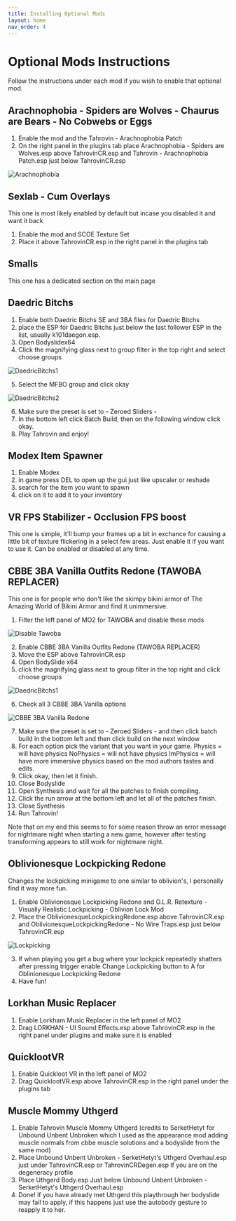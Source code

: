 ```yaml
---
title: Installing Optional Mods
layout: home
nav_order: 4
---
```


# Optional Mods Instructions

Follow the instructions under each mod if you wish to enable that optional mod.

## Arachnophobia - Spiders are Wolves - Chaurus are Bears - No Cobwebs or Eggs

1. Enable the mod and the Tahrovin - Arachnophobia Patch
2. On the right panel in the plugins tab place Arachnophobia - Spiders are Wolves.esp above TahrovinCR.esp and Tahrovin - Arachnophobia Patch.esp just below TahrovinCR.esp

![Arachnophobia](/assets/images/Arachnophobia.png)

## Sexlab - Cum Overlays

This one is most likely enabled by default but incase you disabled it and want it back
1. Enable the mod and SCOE Texture Set
2. Place it above TahrovinCR.esp in the right panel in the plugins tab

## Smalls

This one has a dedicated section on the main page

## Daedric Bitchs

1. Enable both Daedric Bitchs SE and 3BA files for Daedric Bitchs 
2. place the ESP for Daedric Bitchs just below the last follower ESP in the list, usually k101daegon.esp.
3. Open Bodyslidex64
4. Click the magnifying glass next to group filter in the top right and select choose groups

![DaedricBitchs1](/assets/images/DaedricBitchs1.png)

5. Select the MFBO group and click okay

![DaedricBitchs2](/assets/images/DaedricBitchs2.png)

6. Make sure the preset is set to - Zeroed Sliders -
7. In the bottom left click Batch Build, then on the following window click okay.
8. Play Tahrovin and enjoy!

## Modex Item Spawner

1. Enable Modex
2. in game press DEL to open up the gui just like upscaler or reshade
3. search for the item you want to spawn
4. click on it to add it to your inventory

## VR FPS Stabilizer - Occlusion FPS boost

This one is simple, it'll bump your frames up a bit in exchance for causing a little bit of texture flickering in a select few areas. Just enable it if you want to use it. Can be enabled or disabled at any time.

## CBBE 3BA Vanilla Outfits Redone (TAWOBA REPLACER)

This one is for people who don't like the skimpy bikini armor of The Amazing World of Bikini Armor and find it unimmersive.

1. Filter the left panel of MO2 for TAWOBA and disable these mods

![Disable Tawoba](/assets/images/Disable%20Tawoba.png)

2. Enable CBBE 3BA Vanilla Outfits Redone (TAWOBA REPLACER)
3. Move the ESP above TahrovinCR.esp
4. Open BodySlide x64
5. click the magnifying glass next to group filter in the top right and click choose groups

![DaedricBitchs1](/assets/images/DaedricBitchs1.png)

6. Check all 3 CBBE 3BA Vanilla options

![CBBE 3BA Vanilla Redone](/assets/images/CBBE%203BA%20Vanilla%20Redone1.png)

7. Make sure the preset is set to - Zeroed Sliders - and then click batch build in the bottom left and then click build on the next window
8. For each option pick the variant that you want in your game.
Physics = will have physics
NoPhysics = will not have physics
ImPhysics = will have more immersive physics based on the mod authors tastes and edits.
9. Click okay, then let it finish.
10. Close Bodyslide
11. Open Synthesis and wait for all the patches to finish compiling.
12. Click the run arrow at the bottom left and let all of the patches finish.
13. Close Synthesis
14. Run Tahrovin!

Note that on my end this seems to for some reason throw an error message for nightmare night when starting a new game, however after testing transforming appears to still work for nightmare night.

## Oblivionesque Lockpicking Redone

Changes the lockpicking minigame to one similar to oblivion's, I personally find it way more fun.

1. Enable Oblivionesque Lockpicking Redone and O.L.R. Retexture - Visually Realistic Lockpicking - Oblivion Lock Mod
2. Place the OblivionesqueLockpickingRedone.esp above TahrovinCR.esp and OblivionesqueLockpickingRedone - No Wire Traps.esp just below TahrovinCR.esp

![Lockpicking](/assets/images/Lockpicking.png)

3. If when playing you get a bug where your lockpick repeatedly shatters after pressing trigger enable Change Lockpicking button to A for Oblinionesque Lockpicking Redone
4. Have fun!

## Lorkhan Music Replacer

1. Enable Lorkham Music Replacer in the left panel of MO2
2. Drag LORKHAN - UI Sound Effects.esp above TahrovinCR.esp in the right panel under plugins and make sure it is enabled

## QuicklootVR ##
1. Enable Quickloot VR in the left panel of MO2
2. Drag QuicklootVR.esp above TahrovinCR.esp in the right panel under the plugins tab

## Muscle Mommy Uthgerd
1. Enable Tahrovin Muscle Mommy Uthgerd (credits to SerketHetyt for Unbound Unbent Unbroken which I used as the appearance mod adding muscle normals from cbbe muscle solutions and a bodyslide from the same mod)
2. Place Unbound Unbent Unbroken - SerketHetyt's Uthgerd Overhaul.esp just under TahrovinCR.esp or TahrovinCRDegen.esp if you are on the degeneracy profile
3. Place Uthgerd Body.esp Just below Unbound Unbent Unbroken - SerketHetyt's Uthgerd Overhaul.esp
4. Done! if you have already met Uthgerd this playthrough her bodyslide may fail to apply, if this happens just use the autobody gesture to reapply it to her.